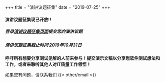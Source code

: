 +++
title = "演讲议题征集"
date = "2019-07-25"
+++

#### 演讲议题征集现已开放!!

##### 登录[演讲议题征集页面](https://cfp.opentestcon.org)提交您的演讲议题

##### 演讲议题征集截止时间 _2019年10月31日_

**呼吁所有想要分享测试见解的人前来参与！提交演示文稿以分享您软件测试想法和工作，或者来聆听其他人对IT质量工作领悟！**

如果您有问题，请联系我们 {{< other/email >}}
